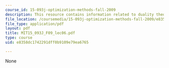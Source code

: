 ```yaml
---
course_id: 15-093j-optimization-methods-fall-2009
description: This resource contains information related to duality theory II.
file_location: /coursemedia/15-093j-optimization-methods-fall-2009/e8358dc1742291dff0b9109e79ea6765_MIT15_093J_F09_lec06.pdf
file_type: application/pdf
layout: pdf
title: MIT15_093J_F09_lec06.pdf
type: course
uid: e8358dc1742291dff0b9109e79ea6765

---
```

None